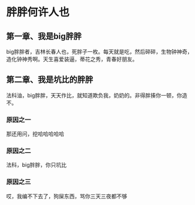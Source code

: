 # 胖胖何许人也
## 第一章、我是big胖胖
big胖胖者，吉林长春人也，死胖子一枚。每天就是吃，然后碎碎，生物钟神奇，造化钟神秀啊。天生喜爱装逼，蒂花之秀，青春好朋友。
## 第二章、我是坑比的胖胖
法科油，big胖胖，天天作比，就知道欺负我，奶奶的。非得胖揍你一顿，你造不。
### 原因之一
那还用问，挖哈哈哈哈哈
### 原因之二
法科，big胖胖，你只坑比
### 原因之三
哎，我编不下去了，狗屎东西，骂你三天三夜都不够
